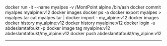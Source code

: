docker run -it --name myalpes -v /MontPoint alpine /bin/ash
docker commit myalpes myalpine:v12
docker images
docker ps -a
docker export myalpes > myalpes.tar
cat myalpes.tar | docker import - my_alpine:v12
docker images
docker history my_alpine:v12 
docker history myalpine:v12
docker login -u  abdeslamtafoukt -p 
docker image tag myalpine:v12 abdeslamtafoukt/my_alpine:v12
docker push abdeslamtafoukt/my_alpine:v12










---




